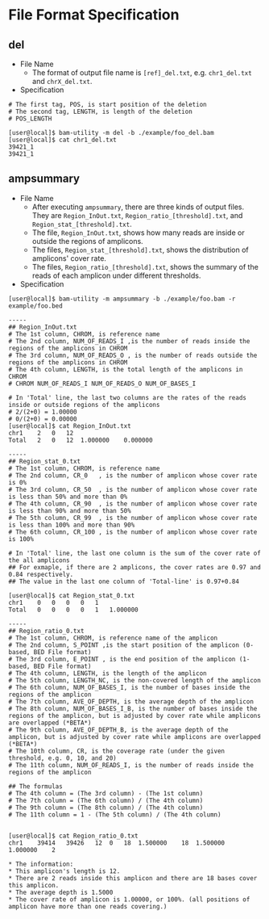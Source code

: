 # File Format Specification

## del
* File Name  
  * The format of output file name is `[ref]_del.txt`, e.g. `chr1_del.txt` and `chrX_del.txt`.
* Specification  
```
# The first tag, POS, is start position of the deletion
# The second tag, LENGTH, is length of the deletion
# POS_LENGTH

[user@local]$ bam-utility -m del -b ./example/foo_del.bam
[user@local]$ cat chr1_del.txt
39421_1
39421_1
```

## ampsummary
* File Name  
  * After executing `ampsummary`, there are three kinds of output files. They are `Region_InOut.txt`, `Region_ratio_[threshold].txt`, and `Region_stat_[threshold].txt`.  
  * The file, `Region_InOut.txt`, shows how many reads are inside or outside the regions of amplicons.  
  * The files, `Region_stat_[threshold].txt`, shows the distribution of amplicons' cover rate.  
  * The files, `Region_ratio_[threshold].txt`, shows the summary of the reads of each amplicon under different thresholds.  
* Specification
```
[user@local]$ bam-utility -m ampsummary -b ./example/foo.bam -r example/foo.bed

-----
## Region_InOut.txt
# The 1st column, CHROM, is reference name
# The 2nd column, NUM_OF_READS_I ,is the number of reads inside the regions of the amplicons in CHROM
# The 3rd column, NUM_OF_READS_O , is the number of reads outside the regions of the amplicons in CHROM
# The 4th column, LENGTH, is the total length of the amplicons in CHROM
# CHROM NUM_OF_READS_I NUM_OF_READS_O NUM_OF_BASES_I

# In 'Total' line, the last two columns are the rates of the reads inside or outside regions of the amplicons
# 2/(2+0) = 1.00000
# 0/(2+0) = 0.00000
[user@local]$ cat Region_InOut.txt
chr1	2	0	12
Total	2	0	12	1.000000	0.000000

-----
## Region_stat_0.txt
# The 1st column, CHROM, is reference name
# The 2nd column, CR_0   , is the number of amplicon whose cover rate is 0%
# The 3rd column, CR_50  , is the number of amplicon whose cover rate is less than 50% and more than 0%
# The 4th column, CR_90  , is the number of amplicon whose cover rate is less than 90% and more than 50%
# The 5th column, CR_99  , is the number of amplicon whose cover rate is less than 100% and more than 90%
# The 6th column, CR_100 , is the number of amplicon whose cover rate is 100%

# In 'Total' line, the last one column is the sum of the cover rate of the all amplicons
## For exmaple, if there are 2 amplicons, the cover rates are 0.97 and 0.84 respectively.
## The value in the last one column of 'Total-line' is 0.97+0.84

[user@local]$ cat Region_stat_0.txt
chr1	0	0	0	0	1
Total	0	0	0	0	1	1.000000

-----
## Region_ratio_0.txt
# The 1st column, CHROM, is reference name of the amplicon
# The 2nd column, S_POINT ,is the start position of the amplicon (0-based, BED File format)
# The 3rd column, E_POINT , is the end position of the amplicon (1-based, BED File format)
# The 4th column, LENGTH, is the length of the amplicon
# The 5th column, LENGTH_NC, is the non-covered length of the amplicon
# The 6th column, NUM_OF_BASES_I, is the number of bases inside the regions of the amplicon
# The 7th column, AVE_OF_DEPTH, is the average depth of the amplicon
# The 8th column, NUM_OF_BASES_I_B, is the number of bases inside the regions of the amplicon, but is adjusted by cover rate while amplicons are overlapped (*BETA*)
# The 9th column, AVE_OF_DEPTH_B, is the average depth of the amplicon, but is adjusted by cover rate while amplicons are overlapped (*BETA*)
# The 10th column, CR, is the coverage rate (under the given threshold, e.g. 0, 10, and 20)
# The 11th column, NUM_OF_READS_I, is the number of reads inside the regions of the amplicon

## The formulas
# The 4th column = (The 3rd column) - (The 1st column)
# The 7th column = (The 6th column) / (The 4th column)
# The 9th column = (The 8th column) / (The 4th column)
# The 11th column = 1 - (The 5th column) / (The 4th column)


[user@local]$ cat Region_ratio_0.txt
chr1	39414	39426	12	0	18	1.500000	18	1.500000	1.000000	2

* The information: 
* This amplicon's length is 12. 
* There are 2 reads inside this amplicon and there are 18 bases cover this amplicon. 
* The average depth is 1.5000
* The cover rate of amplicon is 1.00000, or 100%. (all positions of amplicon have more than one reads covering.)
```
